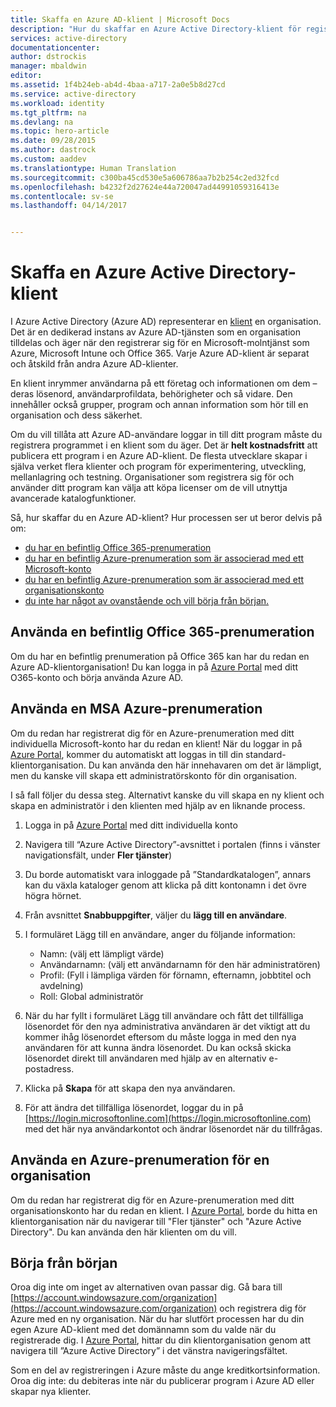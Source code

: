 ```yaml
---
title: Skaffa en Azure AD-klient | Microsoft Docs
description: "Hur du skaffar en Azure Active Directory-klient för registrering och utveckling av program."
services: active-directory
documentationcenter: 
author: dstrockis
manager: mbaldwin
editor: 
ms.assetid: 1f4b24eb-ab4d-4baa-a717-2a0e5b8d27cd
ms.service: active-directory
ms.workload: identity
ms.tgt_pltfrm: na
ms.devlang: na
ms.topic: hero-article
ms.date: 09/28/2015
ms.author: dastrock
ms.custom: aaddev
ms.translationtype: Human Translation
ms.sourcegitcommit: c300ba45cd530e5a606786aa7b2b254c2ed32fcd
ms.openlocfilehash: b4232f2d27624e44a720047ad44991059316413e
ms.contentlocale: sv-se
ms.lasthandoff: 04/14/2017


---
```

# <a name="how-to-get-an-azure-active-directory-tenant"></a>Skaffa en Azure Active Directory-klient
I Azure Active Directory (Azure AD) representerar en [klient](https://msdn.microsoft.com/library/azure/jj573650.aspx#BKMK_WhatIsAnAzureADTenant) en organisation.  Det är en dedikerad instans av Azure AD-tjänsten som en organisation tilldelas och äger när den registrerar sig för en Microsoft-molntjänst som Azure, Microsoft Intune och Office 365.  Varje Azure AD-klient är separat och åtskild från andra Azure AD-klienter.  

En klient inrymmer användarna på ett företag och informationen om dem – deras lösenord, användarprofildata, behörigheter och så vidare.  Den innehåller också grupper, program och annan information som hör till en organisation och dess säkerhet.

Om du vill tillåta att Azure AD-användare loggar in till ditt program måste du registrera programmet i en klient som du äger.  Det är **helt kostnadsfritt** att publicera ett program i en Azure AD-klient.  De flesta utvecklare skapar i själva verket flera klienter och program för experimentering, utveckling, mellanlagring och testning.  Organisationer som registrera sig för och använder ditt program kan välja att köpa licenser om de vill utnyttja avancerade katalogfunktioner.

Så, hur skaffar du en Azure AD-klient?  Hur processen ser ut beror delvis på om:

* [du har en befintlig Office 365-prenumeration](#use-an-existing-office-365-subscription)
* [du har en befintlig Azure-prenumeration som är associerad med ett Microsoft-konto](#use-an-msa-azure-subscription)
* [du har en befintlig Azure-prenumeration som är associerad med ett organisationskonto](#use-an-organizational-azure-subscription)
* [du inte har något av ovanstående och vill börja från början.](#start-from-scratch)

## <a name="use-an-existing-office-365-subscription"></a>Använda en befintlig Office 365-prenumeration
Om du har en befintlig prenumeration på Office 365 kan har du redan en Azure AD-klientorganisation! Du kan logga in på [Azure Portal](https://portal.azure.com) med ditt O365-konto och börja använda Azure AD.

## <a name="use-an-msa-azure-subscription"></a>Använda en MSA Azure-prenumeration
Om du redan har registrerat dig för en Azure-prenumeration med ditt individuella Microsoft-konto har du redan en klient!  När du loggar in på [Azure Portal](https://portal.azure.com), kommer du automatiskt att loggas in till din standard-klientorganisation. Du kan använda den här innehavaren om det är lämpligt, men du kanske vill skapa ett administratörskonto för din organisation.

I så fall följer du dessa steg.  Alternativt kanske du vill skapa en ny klient och skapa en administratör i den klienten med hjälp av en liknande process.

1. Logga in på [Azure Portal](https://portal.azure.com) med ditt individuella konto
2. Navigera till “Azure Active Directory”-avsnittet i portalen (finns i vänster navigationsfält, under **Fler tjänster**)
3. Du borde automatiskt vara inloggade på ”Standardkatalogen”, annars kan du växla kataloger genom att klicka på ditt kontonamn i det övre högra hörnet.
4. Från avsnittet **Snabbuppgifter**, väljer du **lägg till en användare**.
5. I formuläret Lägg till en användare, anger du följande information:

   * Namn: (välj ett lämpligt värde)
   * Användarnamn: (välj ett användarnamn för den här administratören)
   * Profil: (Fyll i lämpliga värden för förnamn, efternamn, jobbtitel och avdelning)
   * Roll: Global administratör
6. När du har fyllt i formuläret Lägg till användare och fått det tillfälliga lösenordet för den nya administrativa användaren är det viktigt att du kommer ihåg lösenordet eftersom du måste logga in med den nya användaren för att kunna ändra lösenordet. Du kan också skicka lösenordet direkt till användaren med hjälp av en alternativ e-postadress.
7. Klicka på **Skapa** för att skapa den nya användaren.
8. För att ändra det tillfälliga lösenordet, loggar du in på [https://login.microsoftonline.com](https://login.microsoftonline.com) med det här nya användarkontot och ändrar lösenordet när du tillfrågas.

## <a name="use-an-organizational-azure-subscription"></a>Använda en Azure-prenumeration för en organisation
Om du redan har registrerat dig för en Azure-prenumeration med ditt organisationskonto har du redan en klient.  I [Azure Portal](https://portal.azure.com), borde du hitta en klientorganisation när du navigerar till "Fler tjänster" och "Azure Active Directory".  Du kan använda den här klienten om du vill.

## <a name="start-from-scratch"></a>Börja från början
Oroa dig inte om inget av alternativen ovan passar dig.  Gå bara till [https://account.windowsazure.com/organization](https://account.windowsazure.com/organization) och registrera dig för Azure med en ny organisation.  När du har slutfört processen har du din egen Azure AD-klient med det domännamn som du valde när du registrerade dig.  I [Azure Portal](https://portal.azure.com), hittar du din klientorganisation genom att navigera till ”Azure Active Directory” i det vänstra navigeringsfältet.

Som en del av registreringen i Azure måste du ange kreditkortsinformation.  Oroa dig inte: du debiteras inte när du publicerar program i Azure AD eller skapar nya klienter.

